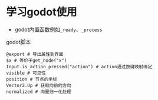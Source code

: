 # 学习godot使用

- godot内置函数例如`_ready`、`_process`

godot脚本

```
@export # 导出属性到界面
$x # 等价于get_node("x")
Input.is_action_pressed("action") # action通过按键映射绑定
visible # 可见性
position # 节点的坐标
Vector2.Up # 获取向前的方向
normalized # 向量归一化处理
```